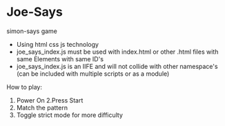 # Joe-Says
simon-says game


- Using html css js technology
- joe_says_index.js must be used with index.html or other .html files with same Elements with same ID's
- joe_says_index.js is an IIFE and will not collide with other namespace's (can be included with multiple scripts or as a module)


How to play:

1. Power On
2.Press Start
2. Match the pattern
3. Toggle strict mode for more difficulty
